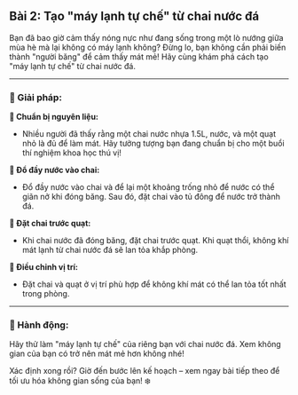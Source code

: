 ## Bài 2: Tạo "máy lạnh tự chế" từ chai nước đá

Bạn đã bao giờ cảm thấy nóng nực như đang sống trong một lò nướng giữa mùa hè mà lại không có máy lạnh không? Đừng lo, bạn không cần phải biến thành "người băng" để cảm thấy mát mẻ! Hãy cùng khám phá cách tạo "máy lạnh tự chế" từ chai nước đá.

---

### 📌 Giải pháp:

**🔹 Chuẩn bị nguyên liệu:**
- Nhiều người đã thấy rằng một chai nước nhựa 1.5L, nước, và một quạt nhỏ là đủ để làm mát. Hãy tưởng tượng bạn đang chuẩn bị cho một buổi thí nghiệm khoa học thú vị!

**🔹 Đổ đầy nước vào chai:**
- Đổ đầy nước vào chai và để lại một khoảng trống nhỏ để nước có thể giãn nở khi đóng băng. Sau đó, đặt chai vào tủ đông để nước trở thành đá.

**🔹 Đặt chai trước quạt:**
- Khi chai nước đã đóng băng, đặt chai trước quạt. Khi quạt thổi, không khí mát lạnh từ chai nước đá sẽ lan tỏa khắp phòng.

**🔹 Điều chỉnh vị trí:**
- Đặt chai và quạt ở vị trí phù hợp để không khí mát có thể lan tỏa tốt nhất trong phòng.

---

### 🚀 Hành động:

Hãy thử làm "máy lạnh tự chế" của riêng bạn với chai nước đá. Xem không gian của bạn có trở nên mát mẻ hơn không nhé!

Xác định xong rồi? Giờ đến bước lên kế hoạch – xem ngay bài tiếp theo để tối ưu hóa không gian sống của bạn! ❄️